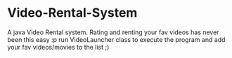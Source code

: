 # Video-Rental-System
A java Video Rental system. Rating and renting your fav videos has never been this easy :p 
run VideoLauncher class to execute the program and add your fav videos/movies to the list ;)
